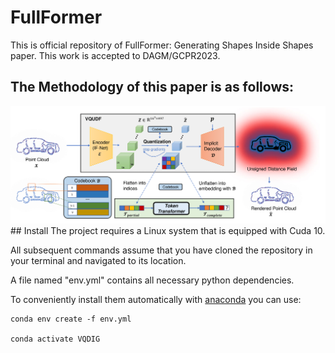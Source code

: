 # FullFormer
This is official repository of FullFormer: Generating Shapes Inside Shapes paper. This work is accepted to DAGM/GCPR2023.
## The Methodology of this paper is as follows:
<img src="Images/method1-1.png" width="900">
## Install
The project requires a Linux system that is equipped with Cuda 10.

All subsequent commands assume that you have cloned the repository in your terminal and navigated to its location.

A file named "env.yml" contains all necessary python dependencies.

To conveniently install them automatically with [anaconda](https://www.anaconda.com/) you can use:

```
conda env create -f env.yml

conda activate VQDIG
```


